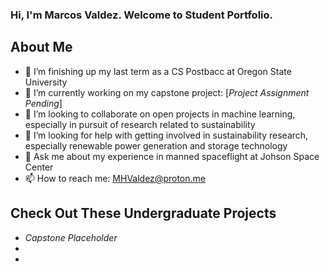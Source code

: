 ### Hi, I'm Marcos Valdez. Welcome to Student Portfolio.

## About Me

- 🔭 I’m finishing up my last term as a CS Postbacc at Oregon State University
- 🌱 I’m currently working on my capstone project: [*Project Assignment Pending*]
- 👯 I’m looking to collaborate on open projects in machine learning, especially in pursuit of research related to sustainability
- 🤔 I’m looking for help with getting involved in sustainability research, especially renewable power generation and storage technology
- 💬 Ask me about my experience in manned spaceflight at Johson Space Center
- 📫 How to reach me: [MHValdez@proton.me](MHValdez@proton.me)

## Check Out These Undergraduate Projects

- *Capstone Placeholder*
-
-
